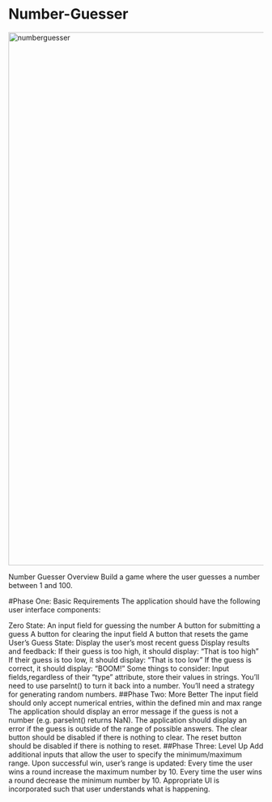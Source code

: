# Number-Guesser


<img width="1053" alt="numberguesser" src="https://user-images.githubusercontent.com/40807175/44478160-0a6b2080-a5fa-11e8-9604-8051a30b0670.png">

Number Guesser
Overview
Build a game where the user guesses a number between 1 and 100.

#Phase One: Basic Requirements
The application should have the following user interface components:

Zero State:
An input field for guessing the number
A button for submitting a guess
A button for clearing the input field
A button that resets the game
User’s Guess State:
Display the user’s most recent guess
Display results and feedback:
If their guess is too high, it should display: “That is too high”
If their guess is too low, it should display: “That is too low”
If the guess is correct, it should display: “BOOM!”
Some things to consider:
Input fields,regardless of their “type” attribute, store their values in strings. You’ll need to use parseInt() to turn it back into a number.
You’ll need a strategy for generating random numbers.
##Phase Two: More Better
The input field should only accept numerical entries, within the defined min and max range
The application should display an error message if the guess is not a number (e.g. parseInt() returns NaN).
The application should display an error if the guess is outside of the range of possible answers.
The clear button should be disabled if there is nothing to clear.
The reset button should be disabled if there is nothing to reset.
##Phase Three: Level Up
Add additional inputs that allow the user to specify the minimum/maximum range.
Upon successful win, user’s range is updated:
Every time the user wins a round increase the maximum number by 10.
Every time the user wins a round decrease the minimum number by 10.
Appropriate UI is incorporated such that user understands what is happening.
